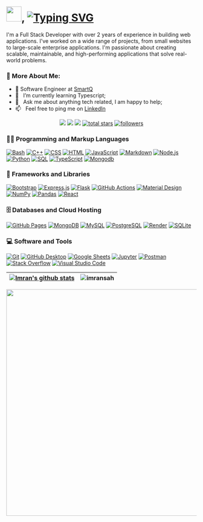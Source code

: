 <!-- Banner Image -->
<!-- ![alt text](https://images8.alphacoders.com/114/1144793.jpg "Banner") -->

<!-- Intro -->
<h1 align="left"><img width="40"src="https://em-content.zobj.net/source/animated-noto-color-emoji/356/waving-hand_1f44b.gif"/>,
<a href="https://git.io/typing-svg"><img src="https://readme-typing-svg.demolab.com?font=Fira+Code&weight=600&size=27&pause=1000&color=7957D5&vCenter=true&width=500&height=25&lines=I'm+Imran+Sah;Full+Stack+Developer+%F0%9F%92%BB" alt="Typing SVG" /></a>
</h1>

I'm a Full Stack Developer with over 2 years of experience in building web applications.
I've worked on a wide range of projects, from small websites to large-scale enterprise applications. I'm passionate about creating scalable, maintainable, and high-performing applications that solve real-world problems.

<!-- About me -->
### 🧐 More About Me:

- 💼 Software Engineer at [SmartQ](https://www.thesmartq.com/)
- 🌱 &nbsp; I’m currently learning Typescript; 
- 💬 &nbsp; Ask me about anything tech related, I am happy to help;
- 📫 &nbsp; Feel free to ping me on [LinkedIn](https://www.linkedin.com/in/imran-sah-951521161/)
<!-- - 🔭 &nbsp; I’m currently working on  -->
<!-- - 🎨 &nbsp; Using [this svg]() and Figma I made 👉 -->
<!-- - 📝 &nbsp; Checkout my [resume]() -->
<!-- - 📚 &nbsp; When I am free,  -->
<!-- - 👨🏻‍💻 &nbsp; Most of my projects are available on [Github]() -->
<!-- - 🤝 &nbsp; I’m looking to collaborate on [sheets-database]() -->

<!-- Social Icon -->
<p align="center">
  <!-- <a target="_blank" href=""><img src="https://img.shields.io/badge/-WEB-FF4088?style=for-the-badge&logo=Hugo&logoColor=white"></img></a>	 -->
  <a target="_blank" href="https://www.linkedin.com/in/imran-sah-951521161/"><img src="https://img.shields.io/badge/-LinkedIn-0077B5?style=for-the-badge&logo=Linkedin&logoColor=white"></img></a>
<a target="_blank" href="mailto:imransah1623@gmail.com"><img src="https://img.shields.io/badge/-Gmail-D14836?style=for-the-badge&logo=Gmail&logoColor=white"></img></a>
<a target="_blank" href="https://twitter.com/Imran__Sah"><img src="https://img.shields.io/badge/-Twitter-1DA1F2?style=for-the-badge&logo=Twitter&logoColor=white"></img></a> 
    <a href="https://github.com/imransah?tab=repositories&sort=stargazers">
    <img alt="total stars" title="Total stars on GitHub" src="https://custom-icon-badges.demolab.com/github/stars/imransah?color=55960c&style=for-the-badge&labelColor=488207&logo=star"/></a>
  <a href="https://github.com/imransah?tab=followers">
    <img alt="followers" title="Follow me on Github" src="https://custom-icon-badges.demolab.com/github/followers/imransah?color=236ad3&labelColor=1155ba&style=for-the-badge&logo=person-add&label=Follow&logoColor=white"/></a>
</p>

<h3>👨‍💻 Programming and Markup Languages</h3>
  <p>
      <a href="https://github.com/search?q=user%3Aimransah+language%3Abash"><img alt="Bash" src="https://img.shields.io/badge/Bash-121011.svg?logo=gnu-bash&logoColor=white"></a>
           <a href="https://github.com/search?q=user%3Aimransah+language%3Acpp"><img alt="C++" src="https://custom-icon-badges.demolab.com/badge/C++-9C033A.svg?logo=cpp2&logoColor=white"></a>
      <a href="https://github.com/search?q=user%3Aimransah+language%3Acss"><img alt="CSS" src="https://img.shields.io/badge/CSS-1572B6.svg?logo=css3&logoColor=white"></a>
      <a href="https://github.com/search?q=user%3Aimransah+language%3Ahtml"><img alt="HTML" src="https://img.shields.io/badge/HTML-E34F26.svg?logo=html5&logoColor=white"></a>
      <a href="https://github.com/search?q=user%3Aimransah+language%3Ajavascript"><img alt="JavaScript" src="https://img.shields.io/badge/JavaScript-F7DF1E.svg?logo=javascript&logoColor=black"></a>
      <a href="https://github.com/search?q=user%3Aimransah+language%3Amarkdown"><img alt="Markdown" src="https://img.shields.io/badge/Markdown-000000.svg?logo=markdown&logoColor=white"></a>
      <a href="https://github.com/search?q=user%3Aimransah+language%3Ajavascript"><img alt="Node.js" src="https://img.shields.io/badge/Node.js-43853D.svg?logo=node.js&logoColor=white"></a>
      <a href="https://github.com/search?q=user%3Aimransah+language%3Apython"><img alt="Python" src="https://img.shields.io/badge/Python-14354C.svg?logo=python&logoColor=white"></a>
      <a href="https://github.com/search?q=user%3Aimransah+language%3Asql"><img alt="SQL" src="https://custom-icon-badges.demolab.com/badge/SQL-025E8C.svg?logo=database&logoColor=white"></a>
      <a href="https://github.com/search?q=user%3Aimransah+language%3AtypeScript"><img alt="TypeScript" src="https://img.shields.io/badge/TypeScript-007ACC.svg?logo=typescript&logoColor=white"></a>
  <a href="https://github.com/search?q=user%3Aimransah+language%3Amongodb"><img alt="Mongodb" src="https://img.shields.io/badge/mongodb-47A248.svg?logo=mongodb&logoColor=white"></a>
  </p>
  
  <h3>🧰 Frameworks and Libraries</h3>

  <p>
      <a href="#"><img alt="Bootstrap" src="https://img.shields.io/badge/Bootstrap-7952B3.svg?logo=bootstrap&logoColor=white"></a>
      <a href="#"><img alt="Express.js" src="https://img.shields.io/badge/Express.js-404d59.svg?logo=express&logoColor=white"></a>
      <a href="#"><img alt="Flask" src="https://img.shields.io/badge/Flask-000000.svg?logo=flask&logoColor=white"></a>
      <a href="#"><img alt="GitHub Actions" src="https://img.shields.io/badge/GitHub%20Actions-2671E5.svg?logo=github%20actions&logoColor=white"></a>
      <a href="#"><img alt="Material Design" src="https://img.shields.io/badge/Material%20Design-0081CB.svg?logo=material-design&logoColor=white"></a>
      <a href="#"><img alt="NumPy" src="https://img.shields.io/badge/Numpy-013243.svg?logo=numpy&logoColor=white"></a>
      <a href="#"><img alt="Pandas" src="https://img.shields.io/badge/Pandas-150458.svg?logo=pandas&logoColor=white"></a>
      <a href="#"><img alt="React" src="https://img.shields.io/badge/React-20232a.svg?logo=react&logoColor=%2361DAFB"></a>
  </p>
  
  <h3>🗄️ Databases and Cloud Hosting</h3>

  <p>
      <a href="#"><img alt="GitHub Pages" src="https://img.shields.io/badge/GitHub%20Pages-327FC7.svg?logo=github&logoColor=white"></a>
      <a href="#"><img alt="MongoDB" src ="https://img.shields.io/badge/MongoDB-4ea94b.svg?logo=mongodb&logoColor=white"></a>
      <a href="#"><img alt="MySQL" src="https://img.shields.io/badge/MySQL-00f.svg?logo=mysql&logoColor=white"></a>
      <a href="#"><img alt="PostgreSQL" src ="https://img.shields.io/badge/PostgreSQL-316192.svg?logo=postgresql&logoColor=white"></a>
      <a href="#"><img alt="Render" src="https://img.shields.io/badge/Render-00979D.svg?logo=render&logoColor=white"></a>
      <a href="#"><img alt="SQLite" src ="https://img.shields.io/badge/SQLite-07405e.svg?logo=sqlite&logoColor=white"></a>
  </p>

  <h3>💻 Software and Tools</h3>

  <p>
      <a href="#"><img alt="Git" src="https://img.shields.io/badge/Git-F05033.svg?logo=git&logoColor=white"></a>
      <a href="#"><img alt="GitHub Desktop" src="https://img.shields.io/badge/GitHub%20Desktop-8034A9.svg?logo=github&logoColor=white"></a>
      <a href="#"><img alt="Google Sheets" src="https://img.shields.io/badge/Sheets-34A853.svg?logo=google%20sheets&logoColor=white"></a>
      <a href="#"><img alt="Jupyter" src="https://img.shields.io/badge/Jupyter-F37626.svg?logo=Jupyter&logoColor=white"></a>
      <a href="#"><img alt="Postman" src="https://img.shields.io/badge/Postman-FF6C37?logo=postman&logoColor=white"></a>
      <a href="#"><img alt="Stack Overflow" src="https://img.shields.io/badge/-Stack%20Overflow-FE7A16?logo=stack-overflow&logoColor=white"></a>
      <a href="#"><img alt="Visual Studio Code" src="https://img.shields.io/badge/Visual%20Studio%20Code-0078d7.svg?logo=visual-studio-code&logoColor=white"></a>
  </p>

<!-- stats widgets -->
<!-- <a href="https://github.com/imransah/github-readme-stats"><img align="center" src="https://github-readme-stats.vercel.app/api/top-langs/?username=imransah&layout=compact&theme=buefy&hide_border=true" /></a> -->

| <a href="https://github.com/imransah/github-readme-stats"><img align="center" src="https://github-readme-stats.vercel.app/api?username=imransah&show_icons=true&include_all_commits=true&theme=buefy&hide_border=true" alt="Imran's github stats" /></a> | <img align="center" src="https://github-readme-streak-stats.herokuapp.com/?user=imransah&&show_icons=true&include_all_commits=true&theme=buefy&hide_border=true" alt="imransah" /> |
| ------------- | ------------- |

<a href="https://stats.hyochan.dev/en/stats/imransah"><img src="https://stats.hyochan.dev/api/github-stats?login=imransah" width="600" /></a>
